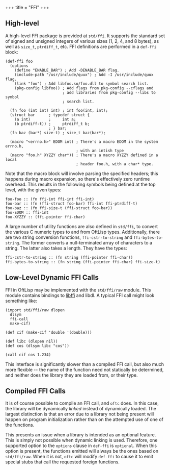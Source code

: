 +++
title = "FFI"
+++

## High-level

A high-level FFI package is provided at `std/ffi`.
It supports the standard set of signed and unsigned integers of various sizes (1, 2, 4, and 8 bytes), as well as `size_t`, `ptrdiff_t`, etc.
FFI definitions are performed in a `def-ffi` block:

```oftlisp
(def-ffi foo
  (options
    (define "ENABLE_BAR") ; Add -DENABLE_BAR flag.
    (include-path "/usr/include/quux") ; Add -I /usr/include/quux flag.
    (link "foo") ; Add libfoo.so/foo.dll to symbol search list.
    (pkg-config libfoo)) ; Add flags from pkg-config --cflags and
                         ; add libraries from pkg-config --libs to symbol
                         ; search list.

  (fn foo (int int) int) ; int foo(int, int);
  (struct bar      ; typedef struct {
    (a int)        ;     int a;
    (b ptrdiff-t)) ;     ptrdiff_t b;
                   ; } bar;
  (fn baz (bar*) size-t) ; size_t baz(bar*);

  (macro "<errno.h>" EDOM int) ; There's a macro EDOM in the system errno.h,
                               ; with an intish type
  (macro "foo.h" XYZZY char*)) ; There's a macro XYZZY defined in a local
                               ; header foo.h, with a char* type.
```

Note that the macro block will involve parsing the specified headers; this happens during macro expansion, so there's effectively zero runtime overhead.
This results in the following symbols being defined at the top level, with the given types:

```
foo-foo :: (fn ffi-int ffi-int ffi-int)
foo-bar :: (fn (ffi-struct foo-bar) ffi-int ffi-ptrdiff-t)
foo-baz :: (fn ffi-size-t (ffi-struct foo-bar))
foo-EDOM :: ffi-int
foo-XYZZY :: (ffi-pointer ffi-char)
```

A large number of utility functions are also defined in `std/ffi`, to convert the various C numeric types to and from OftLisp types.
Additionally, there are two string conversion functions, `ffi-cstr-to-string` and `ffi-bytes-to-string`.
The former converts a null-terminated array of characters to a string.
The latter also takes a length.
They have the types:

```
ffi-cstr-to-string :: (fn string (ffi-pointer ffi-char))
ffi-bytes-to-string :: (fn string (ffi-pointer ffi-char) ffi-size-t)
```

## Low-Level Dynamic FFI Calls

FFI in OftLisp may be implemented with the `std/ffi/raw` module.
This module contains bindings to [libffi](https://sourceware.org/libffi/) and libdl.
A typical FFI call might look something like:

```oftlisp
(import std/ffi/raw dlopen
  dlsym
  ffi-call
  make-cif)

(def cif (make-cif 'double '(double)))

(def libc (dlopen nil))
(def cos (dlsym libc "cos"))

(call cif cos 1.234)
```

This interface is significantly slower than a compiled FFI call, but also much more flexible -- the name of the function need not statically be determined, and neither does the library they are loaded from, or their type.

## Compiled FFI Calls

It is of course possible to compile an FFI call, and `oftc` does.
In this case, the library will be dynamically *linked* instead of dynamically loaded.
The largest distinction is that an error due to a library not being present will happen on program initialization rather than on the attempted use of one of the functions.

This presents an issue when a library is intended as an optional feature.
This is simply not possible when dynamic linking is used.
Therefore, one supported option to the `options` clause in `def-ffi` is `optional`.
When this option is present, the functions emitted will always be the ones based on `std/ffi/raw`.
When it is not, `oftc` will modify `def-ffi` to cause it to emit special stubs that call the requested foreign functions.
